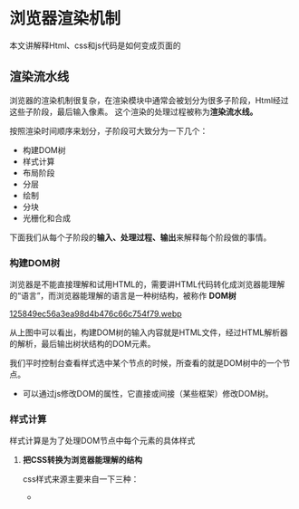 # 浏览器渲染机制

本文讲解释Html、css和js代码是如何变成页面的

## 渲染流水线

浏览器的渲染机制很复杂，在渲染模块中通常会被划分为很多子阶段，Html经过这些子阶段，最后输入像素。 这个渲染的处理过程被称为**渲染流水线。**

按照渲染时间顺序来划分，子阶段可大致分为一下几个：

- 构建DOM树
- 样式计算
- 布局阶段
- 分层
- 绘制
- 分块
- 光栅化和合成

下面我们从每个子阶段的**输入、处理过程、输出**来解释每个阶段做的事情。

 

### 构建DOM树

浏览器是不能直接理解和试用HTML的，需要讲HTML代码转化成浏览器能理解的“语言”，而浏览器能理解的语言是一种树结构，被称作 **DOM树**

[125849ec56a3ea98d4b476c66c754f79.webp](%E6%B5%8F%E8%A7%88%E5%99%A8%E6%B8%B2%E6%9F%93%E6%9C%BA%E5%88%B6%20c2707b95fc3a452887196688e03dd8dc/125849ec56a3ea98d4b476c66c754f79.webp)

从上图中可以看出，构建DOM树的输入内容就是HTML文件，经过HTML解析器的解析，最后输出树状结构的DOM元素。

我们平时控制台查看样式选中某个节点的时候，所查看的就是DOM树中的一个节点。

- 可以通过js修改DOM的属性，它直接或间接（某些框架）修改DOM树。

### 样式计算

样式计算是为了处理DOM节点中每个元素的具体样式

1. **把CSS转换为浏览器能理解的结构**
   
    css样式来源主要来自一下三种：
    
    - <style>标记内的css
    - 元素的style属性内嵌的css
    - 通过link引用的外部css文件
    
    浏览器得到这些css代码后，会执行一个转换操作，把css代码转换为styleSheets。可以在控制台打印 `document.styleSheets` ,然后可以看到一个数组对象的结构，这个结构同时具备查询和修改功能，为后面的样式操作提供基础
    
2. **转换样式表中的属性值，使其标准化**
   
    实际上，css代码中的很多属性值，比如：em、blue、bold，渲染引擎是不易理解的，需要把一些不容易理解的值，转换为标准值。有点像babel把ES6的代码转换成ES5的，让执行器理解“新代码”；
    
    通常标准是把一些属性转换成一个“**具体的值**”；
    
    例如： 2em—>32px; blue —>rgb(0, 0, 255); bold —>700;
    
3. **计算DOM树中每个节点的具体样式**
   
    这里涉及到css的**继承规则**和**层叠规则。**
    
    - 继承规则，大致是子元素可以继承来自父元素的 `font-size` `color` `font-wehght` 等。这里不过多探讨。
    - 层叠规则，是指定义了如何合并多个源的属性值算法，也就是css展示的优先级。
    
    遵循这两种规则，最终计算出DOM节点每个元素的样式，保存在**ComputedStyle** 的结构里。
    
    这个结构可以通过控制台查看，选中某个节点—>点击右侧的Computed。
    

### 分层

有了DOM树，有了各个节点的样式，我们还不能直接去绘制页面。因为浏览器页面存在着**分层**的概念。

浏览器页面中存在着复杂的3D变化、页面滚动、浮动、绝对定位、z-indexing做z轴排序等。这些都需要为特定的节点生成专用的图层，最终生成一颗**图层树（LayerTree）**。

- **拥有层叠上下文属性的元素会被提升为单独的一层。**
  
    例如： position:fixed、z-index:2、fliter:blue(5px)、opacitty:0.5等，这些属性被称为层叠上下文属性。会按照自身优先级垂直分布在一个二维平面的Z轴上
    
- **需要裁剪(clip)的地方也会创建图层**
  
    例如设置一个高度为200px的div，里面的文字很多，于是文字会溢出。
    
    在默认属性中，多出的文字会悬浮在div的下方排列，呈现在单独的图层。
    
    如果出现了滚动条，滚动条也会被提升到单独的图层。
    

### 图层绘制

完成图层的创建之后，渲染引擎会对图层中的每个图层进行绘制。

**绘制列表**是用来记录绘制顺序和绘制指令的列表，而实际的绘制操作是由渲染引擎的**合成线程**来完成的。

当图层的绘制列表准备好之后，主线程会把绘制列表提交给**合成线程**。

### 栅格化（raster)操作

通常的页面可能很大，用户使用只能看到其中的一部分，用户能看到的这部分叫做**视口。**

有些像懒加载机制，当用户没有看到视口下方的内容时，去绘制显然是增加了开销的。这个点的优化本质就是始终绘制视口位置所呈现的“页面”。

合成线程会按照视口附近的**图块**优先生成**位图，**生成位图的操作是由**栅格化**来执行的。

栅格化的本质就是**图块**转化成**位图**，图块是栅格化的最小执行单位。

通常栅格化过程会使用GPU来加速生成，这种方式叫做**快速栅格化（GPU栅格化）** 生成的位图会保存在GPU的内存中。

### 合成和显示

一旦所有图块都被光栅化，合成线程就会生成一个绘制图块的命令——“DrawQuad”，然后将该命令提交给浏览器进程。

浏览器进程里面有一个叫viz的组件，用来接收合成线程发过来的DrawQuad命令，然后根据DrawQuad命令，将其页面内容绘制到内存中，最后再将内存显示在屏幕上。

到这里，经过这一系列的阶段，编写好的HTML、CSS、JavaScript等文件，经过浏览器就会显示出漂亮的页面了

### ****渲染流水线总结****

HTML到DOM、样式计算、布局、图层、绘制、光栅化、合成和显示

- 渲染进程将HTML内容转换为能够读懂的DOM树结构。
- 渲染引擎将CSS样式表转化为浏览器可以理解的styleSheets，计算出DOM节点的样式。
- 创建布局树，并计算元素的布局信息。
- 对布局树进行分层，并生成分层树。
- 为每个图层生成绘制列表，并将其提交到合成线程。
- 合成线程将图层分成图块，并在光栅化线程池中将图块转换成位图。
- 合成线程发送绘制图块命令DrawQuad给浏览器进程。
- 浏览器进程根据DrawQuad消息生成页面，并显示到显示器上